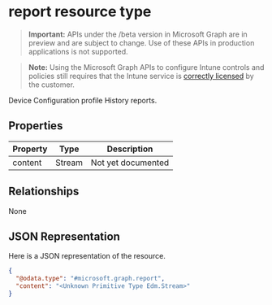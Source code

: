 ﻿# report resource type

> **Important:** APIs under the /beta version in Microsoft Graph are in preview and are subject to change. Use of these APIs in production applications is not supported.

> **Note:** Using the Microsoft Graph APIs to configure Intune controls and policies still requires that the Intune service is [correctly licensed](https://go.microsoft.com/fwlink/?linkid=839381) by the customer.

Device Configuration profile History reports.
## Properties
|Property|Type|Description|
|---|---|---|
|content|Stream|Not yet documented|

## Relationships
None
## JSON Representation
Here is a JSON representation of the resource.
<!-- {
  "blockType": "resource",
  "keyProperty": "id",
  "@odata.type": "microsoft.graph.report"
}
-->
```json
{
  "@odata.type": "#microsoft.graph.report",
  "content": "<Unknown Primitive Type Edm.Stream>"
}
```



